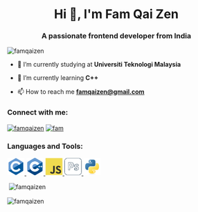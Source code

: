 
<h1 align="center">Hi 👋, I'm Fam Qai Zen</h1>
<h3 align="center">A passionate frontend developer from India</h3>

<p align="left"> <img src="https://komarev.com/ghpvc/?username=famqaizen&label=Profile%20views&color=0e75b6&style=flat" alt="famqaizen" /> </p>

- 🔭 I’m currently studying at **Universiti Teknologi Malaysia**

- 🌱 I’m currently learning **C++**

- 📫 How to reach me **famqaizen@gmail.com**

<h3 align="left">Connect with me:</h3>
<p align="left">
<a href="https://fb.com/famqaizen" target="blank"><img align="center" src="https://raw.githubusercontent.com/rahuldkjain/github-profile-readme-generator/master/src/images/icons/Social/facebook.svg" alt="famqaizen" height="30" width="40" /></a>
<a href="https://instagram.com/fam" target="blank"><img align="center" src="https://raw.githubusercontent.com/rahuldkjain/github-profile-readme-generator/master/src/images/icons/Social/instagram.svg" alt="fam" height="30" width="40" /></a>
</p>

<h3 align="left">Languages and Tools:</h3>
<p align="left"> <a href="https://www.cprogramming.com/" target="_blank" rel="noreferrer"> <img src="https://raw.githubusercontent.com/devicons/devicon/master/icons/c/c-original.svg" alt="c" width="40" height="40"/> </a> <a href="https://www.w3schools.com/cpp/" target="_blank" rel="noreferrer"> <img src="https://raw.githubusercontent.com/devicons/devicon/master/icons/cplusplus/cplusplus-original.svg" alt="cplusplus" width="40" height="40"/> </a> <a href="https://developer.mozilla.org/en-US/docs/Web/JavaScript" target="_blank" rel="noreferrer"> <img src="https://raw.githubusercontent.com/devicons/devicon/master/icons/javascript/javascript-original.svg" alt="javascript" width="40" height="40"/> </a> <a href="https://www.photoshop.com/en" target="_blank" rel="noreferrer"> <img src="https://raw.githubusercontent.com/devicons/devicon/master/icons/photoshop/photoshop-line.svg" alt="photoshop" width="40" height="40"/> </a> <a href="https://www.python.org" target="_blank" rel="noreferrer"> <img src="https://raw.githubusercontent.com/devicons/devicon/master/icons/python/python-original.svg" alt="python" width="40" height="40"/> </a> </p>


<p>&nbsp;<img align="center" src="https://github-readme-stats.vercel.app/api?username=famqaizen&show_icons=true&locale=en" alt="famqaizen" /></p>

<p><img align="center" src="https://github-readme-streak-stats.herokuapp.com/?user=famqaizen&" alt="famqaizen" /></p>

